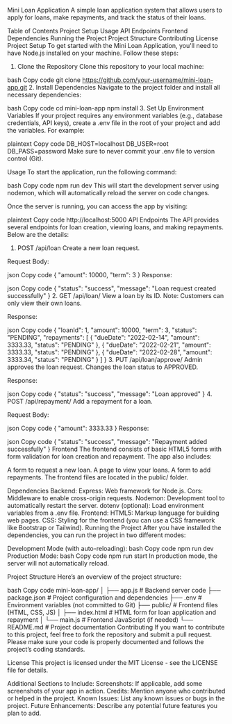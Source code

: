 Mini Loan Application
A simple loan application system that allows users to apply for loans, make repayments, and track the status of their loans.

Table of Contents
Project Setup
Usage
API Endpoints
Frontend
Dependencies
Running the Project
Project Structure
Contributing
License
Project Setup
To get started with the Mini Loan Application, you'll need to have Node.js installed on your machine. Follow these steps:

1. Clone the Repository
Clone this repository to your local machine:

bash
Copy code
git clone https://github.com/your-username/mini-loan-app.git
2. Install Dependencies
Navigate to the project folder and install all necessary dependencies:

bash
Copy code
cd mini-loan-app
npm install
3. Set Up Environment Variables
If your project requires any environment variables (e.g., database credentials, API keys), create a .env file in the root of your project and add the variables. For example:

plaintext
Copy code
DB_HOST=localhost
DB_USER=root
DB_PASS=password
Make sure to never commit your .env file to version control (Git).

Usage
To start the application, run the following command:

bash
Copy code
npm run dev
This will start the development server using nodemon, which will automatically reload the server on code changes.

Once the server is running, you can access the app by visiting:

plaintext
Copy code
http://localhost:5000
API Endpoints
The API provides several endpoints for loan creation, viewing loans, and making repayments. Below are the details:

1. POST /api/loan
Create a new loan request.

Request Body:

json
Copy code
{
  "amount": 10000,
  "term": 3
}
Response:

json
Copy code
{
  "status": "success",
  "message": "Loan request created successfully"
}
2. GET /api/loan/
View a loan by its ID. Note: Customers can only view their own loans.

Response:

json
Copy code
{
  "loanId": 1,
  "amount": 10000,
  "term": 3,
  "status": "PENDING",
  "repayments": [
    {
      "dueDate": "2022-02-14",
      "amount": 3333.33,
      "status": "PENDING"
    },
    {
      "dueDate": "2022-02-21",
      "amount": 3333.33,
      "status": "PENDING"
    },
    {
      "dueDate": "2022-02-28",
      "amount": 3333.34,
      "status": "PENDING"
    }
  ]
}
3. PUT /api/loan/approve/
Admin approves the loan request. Changes the loan status to APPROVED.

Response:

json
Copy code
{
  "status": "success",
  "message": "Loan approved"
}
4. POST /api/repayment/
Add a repayment for a loan.

Request Body:

json
Copy code
{
  "amount": 3333.33
}
Response:

json
Copy code
{
  "status": "success",
  "message": "Repayment added successfully"
}
Frontend
The frontend consists of basic HTML5 forms with form validation for loan creation and repayment. The app also includes:

A form to request a new loan.
A page to view your loans.
A form to add repayments.
The frontend files are located in the public/ folder.

Dependencies
Backend:
Express: Web framework for Node.js.
Cors: Middleware to enable cross-origin requests.
Nodemon: Development tool to automatically restart the server.
dotenv (optional): Load environment variables from a .env file.
Frontend:
HTML5: Markup language for building web pages.
CSS: Styling for the frontend (you can use a CSS framework like Bootstrap or Tailwind).
Running the Project
After you have installed the dependencies, you can run the project in two different modes:

Development Mode (with auto-reloading):
bash
Copy code
npm run dev
Production Mode:
bash
Copy code
npm run start
In production mode, the server will not automatically reload.

Project Structure
Here’s an overview of the project structure:

bash
Copy code
mini-loan-app/
│
├── app.js             # Backend server code
├── package.json       # Project configuration and dependencies
├── .env               # Environment variables (not committed to Git)
├── public/            # Frontend files (HTML, CSS, JS)
│   ├── index.html     # HTML form for loan application and repayment
│   └── main.js        # Frontend JavaScript (if needed)
└── README.md          # Project documentation
Contributing
If you want to contribute to this project, feel free to fork the repository and submit a pull request. Please make sure your code is properly documented and follows the project’s coding standards.

License
This project is licensed under the MIT License - see the LICENSE file for details.

Additional Sections to Include:
Screenshots: If applicable, add some screenshots of your app in action.
Credits: Mention anyone who contributed or helped in the project.
Known Issues: List any known issues or bugs in the project.
Future Enhancements: Describe any potential future features you plan to add.
